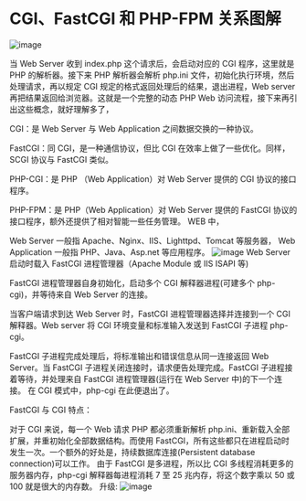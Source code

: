 # CGI、FastCGI 和 PHP-FPM 关系图解

![image](http://ou1viq65b.bkt.clouddn.com/17-8-3/4700904.jpg)

当 Web Server 收到 index.php 这个请求后，会启动对应的 CGI 程序，这里就是 PHP 的解析器。接下来 PHP 解析器会解析 php.ini 文件，初始化执行环境，然后处理请求，再以规定 CGI 规定的格式返回处理后的结果，退出进程，Web server 再把结果返回给浏览器。这就是一个完整的动态 PHP Web 访问流程，接下来再引出这些概念，就好理解多了，

CGI：是 Web Server 与 Web Application 之间数据交换的一种协议。

FastCGI：同 CGI，是一种通信协议，但比 CGI 在效率上做了一些优化。同样，SCGI 协议与 FastCGI 类似。

PHP-CGI：是 PHP （Web Application）对 Web Server 提供的 CGI 协议的接口程序。

PHP-FPM：是 PHP（Web Application）对 Web Server 提供的 FastCGI 协议的接口程序，额外还提供了相对智能一些任务管理。
WEB 中，

Web Server 一般指 Apache、Nginx、IIS、Lighttpd、Tomcat 等服务器，
Web Application 一般指 PHP、Java、Asp.net 等应用程序。
![image](http://ou1viq65b.bkt.clouddn.com/17-8-3/75019151.jpg)
Web Server 启动时载入 FastCGI 进程管理器（Apache Module 或 IIS ISAPI 等)

FastCGI 进程管理器自身初始化，启动多个 CGI 解释器进程(可建多个 php-cgi)，并等待来自 Web Server 的连接。

当客户端请求到达 Web Server 时，FastCGI 进程管理器选择并连接到一个 CGI 解释器。Web server 将 CGI 环境变量和标准输入发送到 FastCGI 子进程 php-cgi。

FastCGI 子进程完成处理后，将标准输出和错误信息从同一连接返回 Web Server。当 FastCGI 子进程关闭连接时，请求便告处理完成。FastCGI 子进程接着等待，并处理来自 FastCGI 进程管理器(运行在 Web Server 中)的下一个连接。 在 CGI 模式中，php-cgi 在此便退出了。

FastCGI 与 CGI 特点：

对于 CGI 来说，每一个 Web 请求 PHP 都必须重新解析 php.ini、重新载入全部扩展，并重初始化全部数据结构。而使用 FastCGI，所有这些都只在进程启动时发生一次。一个额外的好处是，持续数据库连接(Persistent database connection)可以工作。
由于 FastCGI 是多进程，所以比 CGI 多线程消耗更多的服务器内存，php-cgi 解释器每进程消耗 7 至 25 兆内存，将这个数字乘以 50 或 100 就是很大的内存数。
升级:
![image](http://ou1viq65b.bkt.clouddn.com/17-8-3/3145024.jpg)
